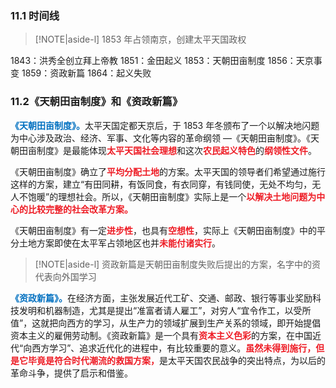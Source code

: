 
### 11.1 时间线
> [!NOTE|aside-l] 
> 1853 年占领南京，创建太平天国政权

1843：洪秀全创立拜上帝教
1851：金田起义
1853：天朝田亩制度
1856：天京事变
1859：资政新篇
1864：起义失败

### 11.2《天朝田亩制度》和《资政新篇》

<font style = "color:#0070C0"><b>《天朝田亩制度》。</b></font>太平天国定都天京后，于 1853 年冬颁布了一个以解决地闪题为中心涉及政治、经济、军事、文化等内容的革命纲领 —《天朝田亩制度》。《天朝田亩制度》是最能体现<font style = "color:#EE1C25"><b>太平天国社会理想</b></font>和这次<font style = "color:#EE1C25"><b>农民起义特色</b></font>的<font style = "color:#EE1C25"><b>纲领性文件</b></font>。

《天朝田亩制度》确立了<font style = "color:#EE1C25"><b>平均分配土地</b></font>的方案。太平天国的领导者们希望通过施行这样的方案，建立“有田同耕，有饭同食，有衣同穿，有钱同使，无处不均匀，无人不饱暖”的理想社会。所以，《天朝田亩制度》实际上是一个<font style = "color:#EE1C25"><b>以解决土地问题为中心的比较完整的社会改革方案。</b></font>

《天朝田亩制度》有一定<font style = "color:#EE1C25"><b>进步性</b></font>，也具有<font style = "color:#EE1C25"><b>空想性</b></font>，实际上《天朝田亩制度》中的平分土地方案即使在太平军占领地区也并<font style = "color:#EE1C25"><b>未能付诸实行</b></font>。
> [!NOTE|aside-l] 
> 资政新篇是天朝田亩制度失败后提出的方案，名字中的资代表向外国学习

<font style = "color:#0070C0"><b>《资政新篇》。</b></font>在经济方面，主张发展近代工矿、交通、邮政、银行等事业奖励科技发明和机器制造，尤其是提出“准富者请人雇工”，对穷人“宜令作工，以受所值”，这就把向西方的学习，从生产力的领域扩展到生产关系的领域，即开始提倡资本主义的雇佣劳动制。《资政新篇》是一个具有<font style = "color:#EE1C25"><b>资本主义色彩</b></font>的方案，在中国近代“向西方学习”、追求近代化的进程中，有比较重要的意义。<font style = "color:#EE1C25"><b>虽然未得到施行，但是它毕竟是符合时代潮流的救国方案，</b></font>是太平天国农民战争的突出特点，为以后的革命斗争，提供了启示和借鉴。